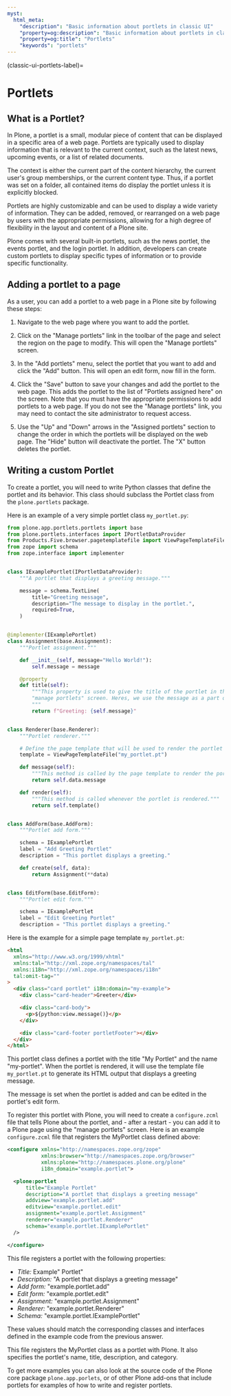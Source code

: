 ```yaml
---
myst:
  html_meta:
    "description": "Basic information about portlets in classic UI"
    "property=og:description": "Basic information about portlets in classic UI"
    "property=og:title": "Portlets"
    "keywords": "portlets"
---
```


(classic-ui-portlets-label)=

# Portlets

## What is a Portlet?

In Plone, a portlet is a small, modular piece of content that can be displayed in a specific area of a web page. Portlets are typically used to display information that is relevant to the current context, such as the latest news, upcoming events, or a list of related documents.

The context is either the current part of the content hierarchy, the current user's group memberships, or the current content type.
Thus, if a portlet was set on a folder, all contained items do display the portlet unless it is explicitly blocked.

Portlets are highly customizable and can be used to display a wide variety of information.
They can be added, removed, or rearranged on a web page by users with the appropriate permissions, allowing for a high degree of flexibility in the layout and content of a Plone site.

Plone comes with several built-in portlets, such as the news portlet, the events portlet, and the login portlet.
In addition, developers can create custom portlets to display specific types of information or to provide specific functionality.

## Adding a portlet to a page

As a user, you can add a portlet to a web page in a Plone site by following these steps:

1. Navigate to the web page where you want to add the portlet.

2. Click on the "Manage portlets" link in the toolbar of the page and select the region on the page to modify.
   This will open the "Manage portlets" screen.

3. In the "Add portlets" menu, select the portlet that you want to add and click the "Add" button.
  This will open an edit form, now fill in the form.

4. Click the "Save" button to save your changes and add the portlet to the web page.
   This adds the portlet to the list of "Portlets assigned here" on the screen.
   Note that you must have the appropriate permissions to add portlets to a web page.
   If you do not see the "Manage portlets" link, you may need to contact the site administrator to request access.

5. Use the "Up" and "Down" arrows in the "Assigned portlets" section to change the order in which the portlets will be displayed on the web page.
   The "Hide" button will deactivate the portlet.
   The "X" button deletes the portlet.


## Writing a custom Portlet

To create a portlet, you will need to write Python classes that define the portlet and its behavior.
This class should subclass the Portlet class from the `plone.portlets` package.

Here is an example of a very simple portlet class ``my_portlet.py``:

```python
from plone.app.portlets.portlets import base
from plone.portlets.interfaces import IPortletDataProvider
from Products.Five.browser.pagetemplatefile import ViewPageTemplateFile
from zope import schema
from zope.interface import implementer


class IExamplePortlet(IPortletDataProvider):
    """A portlet that displays a greeting message."""

    message = schema.TextLine(
        title="Greeting message",
        description="The message to display in the portlet.",
        required=True,
    )


@implementer(IExamplePortlet)
class Assignment(base.Assignment):
    """Portlet assignment."""

    def __init__(self, message="Hello World!"):
        self.message = message

    @property
    def title(self):
        """This property is used to give the title of the portlet in the
        "manage portlets" screen. Heres, we use the message as a part of the title.
        """
        return f"Greeting: {self.message}"


class Renderer(base.Renderer):
    """Portlet renderer."""

    # Define the page template that will be used to render the portlet
    template = ViewPageTemplateFile("my_portlet.pt")

    def message(self):
        """This method is called by the page template to render the portlet."""
        return self.data.message

    def render(self):
        """This method is called whenever the portlet is rendered."""
        return self.template()


class AddForm(base.AddForm):
    """Portlet add form."""

    schema = IExamplePortlet
    label = "Add Greeting Portlet"
    description = "This portlet displays a greeting."

    def create(self, data):
        return Assignment(**data)


class EditForm(base.EditForm):
    """Portlet edit form."""

    schema = IExamplePortlet
    label = "Edit Greeting Portlet"
    description = "This portlet displays a greeting."

```

Here is the example for a simple page template ``my_portlet.pt``:

```HTML
<html
  xmlns="http://www.w3.org/1999/xhtml"
  xmlns:tal="http://xml.zope.org/namespaces/tal"
  xmlns:i18n="http://xml.zope.org/namespaces/i18n"
  tal:omit-tag=""
>
  <div class="card portlet" i18n:domain="my-example">
    <div class="card-header">Greeter</div>

    <div class="card-body">
      <p>${python:view.message()}</p>
    </div>

    <div class="card-footer portletFooter"></div>
  </div>
</html>
```

This portlet class defines a portlet with the title "My Portlet" and the name "my-portlet". When the portlet is rendered, it will use the template file `my_portlet.pt` to generate its HTML output that displays a greeting message.

The message is set when the portlet is added and can be edited in the portlet's edit form.

To register this portlet with Plone, you will need to create a ``configure.zcml`` file that tells Plone about the portlet, and - after a restart - you can add it to a Plone page using the "manage portlets" screen.
Here is an example ``configure.zcml`` file that registers the MyPortlet class defined above:

```XML
<configure xmlns="http://namespaces.zope.org/zope"
           xmlns:browser="http://namespaces.zope.org/browser"
           xmlns:plone="http://namespaces.plone.org/plone"
           i18n_domain="example.portlet">

  <plone:portlet
      title="Example Portlet"
      description="A portlet that displays a greeting message"
      addview="example.portlet.add"
      editview="example.portlet.edit"
      assignment="example.portlet.Assignment"
      renderer="example.portlet.Renderer"
      schema="example.portlet.IExamplePortlet"
  />

</configure>
```

This file registers a portlet with the following properties:

- *Title:* Example" Portlet"
- *Description:* "A portlet that displays a greeting message"
- *Add form:* "example.portlet.add"
- *Edit form:* "example.portlet.edit"
- *Assignment:* "example.portlet.Assignment"
- *Renderer:* "example.portlet.Renderer"
- *Schema:* "example.portlet.IExamplePortlet"

These values should match the corresponding classes and interfaces defined in the example code from the previous answer.

This file registers the MyPortlet class as a portlet with Plone. It also specifies the portlet's name, title, description, and category.

To get more examples you can also look at the source code of the Plone core package `plone.app.porlets`, or of other Plone add-ons that include portlets for examples of how to write and register portlets.
